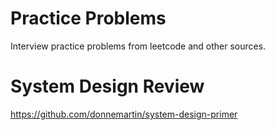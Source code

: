 Practice Problems
========

Interview practice problems from leetcode and other sources.

System Design Review
========
https://github.com/donnemartin/system-design-primer
